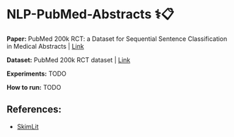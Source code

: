 # NLP-PubMed-Abstracts ⚕️📋

<b>Paper:</b> PubMed 200k RCT: a Dataset for Sequential Sentence Classification in Medical Abstracts | [Link](https://arxiv.org/abs/1710.06071)

<b>Dataset:</b> PubMed 200k RCT dataset | [Link](https://github.com/Franck-Dernoncourt/pubmed-rct)

<b>Experiments:</b> TODO

<b>How to run:</b> TODO

## References:
* [SkimLit](https://colab.research.google.com/github/mrdbourke/tensorflow-deep-learning/blob/main/09_SkimLit_nlp_milestone_project_2.ipynb#scrollTo=9ydUpF6cqMll)
